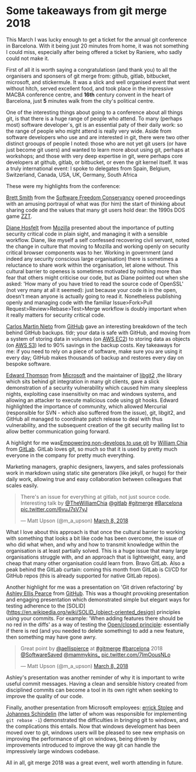 # Some takeaways from git merge 2018

This March I was lucky enough to get a ticket for the annual git conference in Barcelona. With it being just 20 minutes from home, it was not something I could miss, especially after being offered a ticket by Raniere, who sadly could not make it.

First of all it is worth saying a congratulatiosn (and thank you) to all the organisers and sponsers of git merge from: github, gitlab, bitbucket, microsoft, and stickermule. It was a slick and well organised event that went without hitch, served excellent food, and took place in the impressive MACBA conference centre, and __16th__ century convent in the heart of Barcelona, just __5__ minutes walk from the city's political centre.

One of the interesting things about going to a conference about all things git, is that there is a huge range of people who attend. To many (perhaps most) software developer`s, git is an essential paty of their daily work: so the range of people who might attend is really very wide. Aside from software developers who use and are interested in git, there were two other distinct grooups of people I noted: those who are not yet git users (or have just become git users) and wanted to learn more about using git, perhaps at workshops; and those with very deep expertise in git, were perhaps core developers at github, gitlab, or bitbucket, or even the git kernel itself. It was a truly international event: I spoke to delegates from Spain, Belgium, Switzerland, Canada, USA, UK, Germany, South Africa

These were my highlights from the conference:

[Brett Smith]() from the [Software Freedom Conservancy]() opened proceedings with an amusing portrayal of what was (for him) the start of thinking about sharing code and the values that many git users hold dear: the 1990s DOS game [ZZT](https://en.wikipedia.org/wiki/ZZT).

[Diane Hosfelt]() from [Mozilla]() presented about the importance of putting security critical code in plain sight, and managing it with a sensible workflow. Diane, like myself a self confessed recovering civil servant, noted the change in culture that moving to Mozilla and working openly on security critical browser components was to her. Working in government (and indeed any security conscious large organisation) there is sometimes a reluctance to share work within the organisation, let alone without. This cultural barrier to openess is sometimes motivated by nothing more than fear that others might criticise our code, but as Diane pointed out when she asked: 'How many of you have tried to read the source code of OpenSSL' (not very many at all it seemed): just because your code is in the open, doesn't mean anyone is actually going to read it. Nonetheless publishing openly and managing code with the familiar Issue>Fork>Pull Request>Review>Rebase>Test>Merge workflow is doubly important when it really matters for security critical code.

[Carlos Martin Nieto]() from [GitHub]() gave an interesting breakdown of the tech behind GitHub backups. tldr; your data is safe with GitHub, and moving from a system of storing data in volumes (on [AWS EC2]()) to storing data as objects (on [AWS S3]()) led to 90% savings in the backup costs. Key takeaways for me: if you need to rely on a piece of software, make sure you are using it every day; GitHub makes thousands of backup and restores every day on bespoke software.

[Edward Thomson]() from [Microsoft]() and the maintainer of [libgit2]() ,the library which sits behind git integration in many git clients, gave a slick demonstration of a security vulnerability which caused him many sleepless nights, exploiting case insensitivity on mac and windows systems, and allowing an attacker to execute malicious code using git hooks. Edward highlighted the importance of community, which allowed Mercurial (responsible for SVN - which also suffered from the issue), git, libgit2, and GitHub all managed to coordinate patch release to deal with thus vulnerability, and the subsequent creation of the git security mailing list to allow better communication going forward.

A highlight for me was[Empowering non-develops to use git]() by [William Chia]() from [GitLab](). GitLab loves git, so much so that it is used by pretty much everyone in the company for pretty much everything.

Marketing managers, graphic designers, lawyers, and sales professionals work in markdown using static site generators (like jekyll, or hugo) for their daily work, allowing true and easy collaboration between colleagues that scales easily.

<blockquote class="twitter-tweet" data-lang="en"><p lang="en" dir="ltr">There&#39;s an issue for everything at gitlab, not just source code. Interesting talk by <a href="https://twitter.com/TheWilliamChia?ref_src=twsrc%5Etfw">@TheWilliamChia</a> <a href="https://twitter.com/gitlab?ref_src=twsrc%5Etfw">@gitlab</a> <a href="https://twitter.com/hashtag/gitmerge?src=hash&amp;ref_src=twsrc%5Etfw">#gitmerge</a> <a href="https://twitter.com/hashtag/Barcelona?src=hash&amp;ref_src=twsrc%5Etfw">#Barcelona</a> <a href="https://t.co/6vuJ7sV7yJ">pic.twitter.com/6vuJ7sV7yJ</a></p>&mdash; Matt Upson (@m_a_upson) <a href="https://twitter.com/m_a_upson/status/971726460586209280?ref_src=twsrc%5Etfw">March 8, 2018</a></blockquote>
<script async src="https://platform.twitter.com/widgets.js" charset="utf-8"></script>

What I love about this approach is that once the cultural barrier to working with something that looks a bit like code has been overcome, the issue of who did what when, and why and how to transmit knowledge within the organisation is at least partially solved. This is a huge issue that many large organisations struggle with, and an approach that is lightweight, easy, and cheap that many other organisation could learn from. Bravo GitLab. Also a peak behind the GitLab curtain: coming this month from GitLab is CI/CD for GitHub repos (this is already supported for native GitLab repos).

Another highlight for me was a presentation on 'Git driven refactoring' by [Ashley Ellis Pearce]() from [GitHub](). This was a thought provoking presentation and engaging presentation which demonstrated simple but elegant ways for testing adherence to the [SOLID](https://en.wikipedia.org/wiki/SOLID_(object-oriented_design) principles using your commits. For example: 'When adding features there should be no red in the diffs' as a way of testing the [Open/closed principle](https://en.wikipedia.org/wiki/Open/closed_principle): essentially if there is red (and you needed to delete something) to add a new feature, then something may have gone awry.

<blockquote class="twitter-tweet" data-lang="en"><p lang="en" dir="ltr">Great point by <a href="https://twitter.com/aellispierce?ref_src=twsrc%5Etfw">@aellispierce</a> at <a href="https://twitter.com/hashtag/gitmerge?src=hash&amp;ref_src=twsrc%5Etfw">#gitmerge</a> <a href="https://twitter.com/hashtag/barcelona?src=hash&amp;ref_src=twsrc%5Etfw">#barcelona</a> 2018 <a href="https://twitter.com/SoftwareSaved?ref_src=twsrc%5Etfw">@SoftwareSaved</a> <a href="https://twitter.com/mammykins_?ref_src=twsrc%5Etfw">@mammykins_</a> <a href="https://t.co/7ImOousNLo">pic.twitter.com/7ImOousNLo</a></p>&mdash; Matt Upson (@m_a_upson) <a href="https://twitter.com/m_a_upson/status/971739929771495424?ref_src=twsrc%5Etfw">March 8, 2018</a></blockquote>
<script async src="https://platform.twitter.com/widgets.js" charset="utf-8"></script>

Ashley's presentation was another reminder of why it is important to write useful commit messages. Having a clean and sensible history created from disciplined commits can become a tool in its own right when seeking to improve the quality of our code.

Finally, another presentation from Microsoft employees: [errick Stolee]() and [Johannes Schindelin]() (the latter of whom was responsible for implementing `git rebase -i`) demonstrated the difficulties in bringing git to windows, and the complications this entails. Now that windows development has been moved over to git, windows users will be pleased to see new emphasis on improving the performance of git on windows, being driven by improvements introduced to improve the way git can handle the impressively large windows codebase.

All in all, git merge 2018 was a great event, well worth attending in future.

